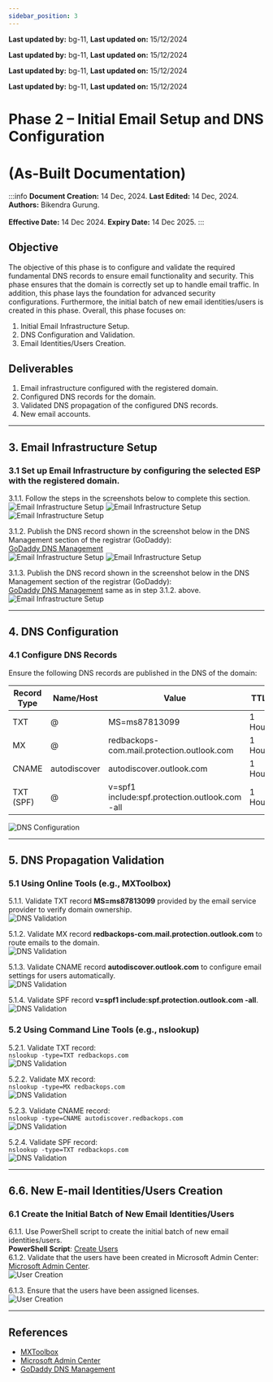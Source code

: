 ```yaml
---
sidebar_position: 3
---
```


**Last updated by:** bg-11, **Last updated on:** 15/12/2024


**Last updated by:** bg-11, **Last updated on:** 15/12/2024


**Last updated by:** bg-11, **Last updated on:** 15/12/2024


**Last updated by:** bg-11, **Last updated on:** 15/12/2024


# Phase 2 – Initial Email Setup and DNS Configuration
#  (As-Built Documentation)

:::info
**Document Creation:** 14 Dec, 2024. **Last Edited:** 14 Dec, 2024. **Authors:** Bikendra Gurung.
<br></br>**Effective Date:** 14 Dec 2024. **Expiry Date:** 14 Dec 2025.
:::

## Objective
The objective of this phase is to configure and validate the required fundamental DNS records to ensure email functionality and security. This phase ensures that the domain is correctly set up to handle email traffic. In addition, this phase lays the foundation for advanced security configurations. Furthermore, the initial batch of new email identities/users is created in this phase. Overall, this phase focuses on:
1.	Initial Email Infrastructure Setup.
2.	DNS Configuration and Validation.
3.	Email Identities/Users Creation.

## Deliverables
1. Email infrastructure configured with the registered domain.  
2. Configured DNS records for the domain.  
3. Validated DNS propagation of the configured DNS records.  
4. New email accounts.  

---

## 3. Email Infrastructure Setup
### 3.1 Set up Email Infrastructure by configuring the selected ESP with the registered domain.
3.1.1. Follow the steps in the screenshots below to complete this section.  
![Email Infrastructure Setup](./img-phase2/1_M365-Setup.jpg)
![Email Infrastructure Setup](./img-phase2/2_M365-Setup.jpg)
![Email Infrastructure Setup](./img-phase2/3_M365-Setup.jpg)

3.1.2. Publish the DNS record shown in the screenshot below in the DNS Management section of the registrar (GoDaddy):  
[GoDaddy DNS Management](https://dcc.godaddy.com/control/dnsmanagement?domainName)  
![Email Infrastructure Setup](./img-phase2/4_M365-Setup.jpg)
![Email Infrastructure Setup](./img-phase2/5_GoDaddy-DNS-Setup.jpg)  

3.1.3. Publish the DNS record shown in the screenshot below in the DNS Management section of the registrar (GoDaddy):  
[GoDaddy DNS Management](https://dcc.godaddy.com/control/dnsmanagement?domainName) same as in step 3.1.2. above. 
![Email Infrastructure Setup](./img-phase2/6_M365-Setup.jpg)  

---

## 4. DNS Configuration
### 4.1 Configure DNS Records
Ensure the following DNS records are published in the DNS of the domain:

| **Record Type** | **Name/Host** | **Value**                                   | **TTL**  | **Priority** |
|-----------------|---------------|---------------------------------------------|----------|--------------|
| TXT            | @             | MS=ms87813099                              | 1 Hour   | N/A          |
| MX             | @             | redbackops-com.mail.protection.outlook.com | 1 Hour   | 0            |
| CNAME          | autodiscover  | autodiscover.outlook.com                   | 1 Hour   | N/A          |
| TXT (SPF)      | @             | v=spf1 include:spf.protection.outlook.com -all | 1 Hour | N/A          |  

![DNS Configuration](./img-phase2/7_GoDaddy-DNS-Setup.jpg)  

---

## 5. DNS Propagation Validation
### 5.1 Using Online Tools (e.g., MXToolbox)

5.1.1. Validate TXT record **MS=ms87813099** provided by the email service provider to verify domain ownership.  
![DNS Validation](./img-phase2/8_mxtoolbox.jpg)  

5.1.2. Validate MX record **redbackops-com.mail.protection.outlook.com** to route emails to the domain.  
![DNS Validation](./img-phase2/9_mxtoolbox.jpg)  

5.1.3. Validate CNAME record **autodiscover.outlook.com** to configure email settings for users automatically.  
![DNS Validation](./img-phase2/10_mxtoolbox.jpg)  

5.1.4. Validate SPF record **v=spf1 include:spf.protection.outlook.com -all**.  
![DNS Validation](./img-phase2/11_mxtoolbox.jpg)  

### 5.2 Using Command Line Tools (e.g., nslookup)

5.2.1. Validate TXT record:  
`nslookup -type=TXT redbackops.com`  
![DNS Validation](./img-phase2/12_nslookup.jpg)  

5.2.2. Validate MX record:  
`nslookup -type=MX redbackops.com`  
![DNS Validation](./img-phase2/13_nslookup.jpg)  

5.2.3. Validate CNAME record:  
`nslookup -type=CNAME autodiscover.redbackops.com`  
![DNS Validation](./img-phase2/14_nslookup.jpg)  

5.2.4. Validate SPF record:  
`nslookup -type=TXT redbackops.com`  
![DNS Validation](./img-phase2/15_nslookup.jpg)  

---

## 6.6.	New E-mail Identities/Users Creation
### 6.1 Create the Initial Batch of New Email Identities/Users
6.1.1. Use PowerShell script to create the initial batch of new email identities/users.  
**PowerShell Script**: [Create Users](https://github.com/Redback-Operations/redback-cyber/blob/main/T3_2024/Email%20Infrastructure%20%26%20Security/Create%20Users.ps1)  
6.1.2. Validate that the users have been created in Microsoft Admin Center:  [Microsoft Admin Center](https://admin.microsoft.com/).  
![User Creation](./img-phase2/16_user-creation.jpg)  

6.1.3. Ensure that the users have been assigned licenses.  
![User Creation](./img-phase2/17_assign-license.jpg)  

---

## References
- [MXToolbox](https://mxtoolbox.com/)  
- [Microsoft Admin Center](https://admin.microsoft.com/)  
- [GoDaddy DNS Management](https://dcc.godaddy.com/)